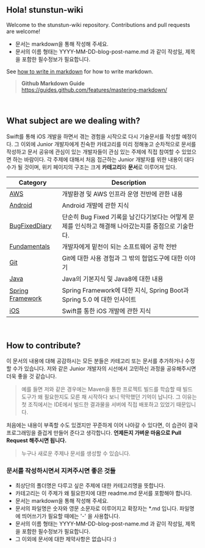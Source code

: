 ## Hola! stunstun-wiki

Welcome to the stunstun-wiki repository. Contributions and pull requests are welcome!

- 문서는 markdown을 통해 작성해 주세요. 
- 문서의 이름 형태는 YYYY-MM-DD-blog-post-name.md 과 같이 작성일, 제목을 포함한 필수정보가 필요합니다.
 
See [how to write in markdown](https://blog.ghost.org/markdown/) for how to write markdown.

> **Github Markdown Guide** https://guides.github.com/features/mastering-markdown/

<br>

## What subject are we dealing with?

Swift를 통해 iOS 개발을 하면서 겪는 경험을 시작으로 다시 기술문서를 작성할 예정이다. 그 이외에 Junior 개발자에게 친숙한 카테고리를 미리 정해놓고 순차적으로 문서를 작성하고 문서 공유에 관심이 있는 개발자들이 관심 있는 주제에 직접 참여할 수 있었으면 하는 바람이다. 각 주제에 대해서 처음 접근하는 Junior 개발자를 위한 내용이 대다수가 될 것이며, 위키 페이지의 구조는 크게 **카테고리**와 **문서**로 이루어져 있다.

| Category | Description |
| --- | --- |
| [AWS](https://github.com/wjdsupj/stunstun-wiki/tree/master/AWS) | 개발환경 및 AWS 인프라 운영 전반에 관한 내용 |
| [Android](https://github.com/wjdsupj/stunstun-wiki/tree/master/Android) | Android 개발에 관한 지식 |
| [BugFixedDiary](https://github.com/wjdsupj/stunstun-wiki/tree/master/BugFixedDiary)| 단순히 Bug Fixed 기록을 남긴다기보다는 어떻게 문제를 인식하고 해결해 나아갔는지를 중점으로 기술한다. |
| [Fundamentals](https://github.com/wjdsupj/stunstun-wiki/tree/master/Fundamentals) | 개발자에게 밑천이 되는 소프트웨어 공학 전반 |
| [Git](https://github.com/wjdsupj/stunstun-wiki/tree/master/Git) | Git에 대한 사용 경험과 그 밖의 협업도구에 대한 이야기 |
| [Java](https://github.com/wjdsupj/stunstun-wiki/tree/master/Java) | Java의 기본지식 및 Java8에 대한 내용 |
| [Spring Framework](https://github.com/wjdsupj/stunstun-wiki/tree/master/Spring) | Spring Framework에 대한 지식, Spring Boot과 Spring 5.0 에 대한 인사이트 |
| [iOS](https://github.com/wjdsupj/stunstun-wiki/tree/master/iOS) | Swift를 통한 iOS 개발에 관한 지식 |

<br>

## How to contribute?

이 문서의 내용에 대해 공감하시는 모든 분들은 카테고리 또는 문서를 추가하거나 수정할 수가 있습니다. 저와 같은 Junior 개발자의 시선에서 고민하신 과정을 공유해주시면 더욱 좋을 것 같습니다.
> 예를 들면 저와 같은 경우에는 Maven을 통한 프로젝트 빌드를 학습할 때 빌드 도구가 왜 필요한지도 모른 채 시작하다 보니 막막했던 기억이 납니다. 그 이유는 첫 조직에서는 IDE에서 빌드한 결과물을 서버에 직접 배포하고 있었기 때문입니다.

처음에는 내용이 부족할 수도 있겠지만 꾸준하게 이어 나아갈 수 있다면, 이 습관이 결국 프로그래밍을 즐겁게 만들어 준다고 생각합니다. **언제든지 가벼운 마음으로 Pull Request 해주시면 됩니다.**

> 누구나 새로운 주제나 문서를 생성할 수 있습니다.

### 문서를 작성하시면서 지켜주시면 좋은 것들
- 최상단의 폴더명은 다루고 싶은 주제에 대한 카테고리명을 뜻합니다.
- 카테고리는 이 주제가 왜 필요한지에 대한 readme.md 문서를 포함해야 합니다.
- 문서는 markdown을 통해 작성해 주세요. 
- 문서의 파일명은 숫자와 영문 소문자로 이루어지고 확장자는 *.md 입니다. 파일명에 띄어쓰기가 필요할 때에는 '-' 을 사용합니다.
- 문서의 이름 형태는 YYYY-MM-DD-blog-post-name.md 과 같이 작성일, 제목을 포함한 필수정보가 필요합니다.
- 그 이외에 문서에 대한 제약사항은 없습니다 :)

<br>
